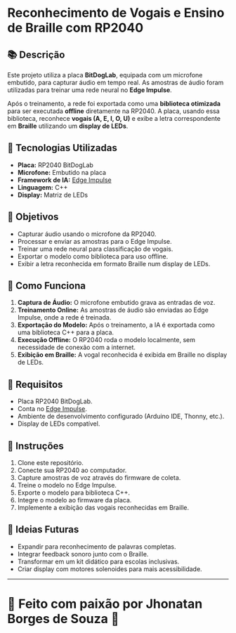 # Reconhecimento de Vogais e Ensino de Braille com RP2040

## 📚 Descrição

Este projeto utiliza a placa **BitDogLab**, equipada com um microfone embutido, para capturar áudio em tempo real. As amostras de áudio foram utilizadas para treinar uma rede neural no **Edge Impulse**.

Após o treinamento, a rede foi exportada como uma **biblioteca otimizada** para ser executada **offline** diretamente na RP2040. A placa, usando essa biblioteca, reconhece **vogais (A, E, I, O, U)** e exibe a letra correspondente em **Braille** utilizando um **display de LEDs**.

## 💠 Tecnologias Utilizadas

- **Placa:** RP2040 BitDogLab
- **Microfone:** Embutido na placa
- **Framework de IA:** [Edge Impulse](https://edgeimpulse.com/)
- **Linguagem:** C++
- **Display:** Matriz de LEDs

## 🌟 Objetivos

- Capturar áudio usando o microfone da RP2040.
- Processar e enviar as amostras para o Edge Impulse.
- Treinar uma rede neural para classificação de vogais.
- Exportar o modelo como biblioteca para uso offline.
- Exibir a letra reconhecida em formato Braille num display de LEDs.

## 🧐 Como Funciona

1. **Captura de Áudio:** O microfone embutido grava as entradas de voz.
2. **Treinamento Online:** As amostras de áudio são enviadas ao Edge Impulse, onde a rede é treinada.
3. **Exportação do Modelo:** Após o treinamento, a IA é exportada como uma biblioteca C++ para a placa.
4. **Execução Offline:** O RP2040 roda o modelo localmente, sem necessidade de conexão com a internet.
5. **Exibição em Braille:** A vogal reconhecida é exibida em Braille no display de LEDs.

## 🔋 Requisitos

- Placa RP2040 BitDogLab.
- Conta no [Edge Impulse](https://edgeimpulse.com/).
- Ambiente de desenvolvimento configurado (Arduino IDE, Thonny, etc.).
- Display de LEDs compatível.

## 🚀 Instruções

1. Clone este repositório.
2. Conecte sua RP2040 ao computador.
3. Capture amostras de voz através do firmware de coleta.
4. Treine o modelo no Edge Impulse.
5. Exporte o modelo para biblioteca C++.
6. Integre o modelo ao firmware da placa.
7. Implemente a exibição das vogais reconhecidas em Braille.

## 💬 Ideias Futuras

- Expandir para reconhecimento de palavras completas.
- Integrar feedback sonoro junto com o Braille.
- Transformar em um kit didático para escolas inclusivas.
- Criar display com motores solenoides para mais acessibilidade.

---

# 🎉 Feito com paixão por Jhonatan Borges de Souza 💖

